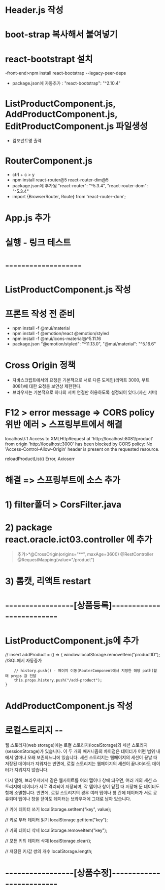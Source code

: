 # Header.js 작성

# boot-strap 복사해서 붙여넣기
# react-bootstrapt 설치
-front-end>npm install react-bootstrap --legacy-peer-deps
- package.json에 자동추가 : "react-bootstrap": "^2.10.4"

# ListProductComponent.js, AddProductComponent.js, EditProductComponent.js 파일생성
- 컴포넌트명 출력

# RouterComponent.js
- ctrl + c > y
- npm install react-router@5 react-router-dim@5
- package.json에 추가됨
    "react-router": "^5.3.4",
    "react-router-dom": "^5.3.4"
- import {BrowserRouter, Route} from 'react-router-dom';    

# App.js 추가
# 실행 - 링크 테스트

# -------------------
# ListProductComponent.js 작성
# 프론트 작성 전 준비
- npm install -f @mui/material
- npm install -f @emotion/react @emotion/styled
- npm install -f @mui/icons-material@^5.11.16
- package.json
    "@emotion/styled": "^11.13.0",
    "@mui/material": "^5.16.6"

# Cross Origin 정책
- 자바스크립트에서의 요청은 기본적으로 서로 다른 도메인(리액트 3000, 부트 8081)에 대한 요청을 보안상 제한한다.
- 브라우저는 기본적으로 하나의 서버 연결만 허용하도록 설정되어 있다.(자신 서버)

# F12 > error message => CORS policy 위반 에러 > 스프링부트에서 해결

localhost/:1 Access to XMLHttpRequest at 'http://localhost:8081/product' from origin 'http://localhost:3000' has been blocked by CORS policy: No 'Access-Control-Allow-Origin' header is present on the requested resource.

reloadProductList() Error, Axioserr

# 해결 => 스프링부트에 소스 추가
# 1) filter폴더 > CorsFilter.java
# 2) package react.oracle.ict03.controller 에 추가
>추가>*@CrossOrigin(origins="**", maxAge=3600)
@RestController
@RequestMapping(value="/product")

# 3) 톰캣, 리액트 restart

# -----------------[상품등록]-------------------------

# ListProductComponent.js에 추가
// insert
    addProduct = () => {
        window.localStorage.removeItem("productID"); //SQL에서 자동증가

        // history.push() - 페이지 이동(RouterComponent에서 지정한 해당 path)할 때 props 값 전달
        this.props.history.push("/add-product"); 
    }
# AddProductComponent.js 작성
# 로컬스토리지 -- 
웹 스토리지(web storage)에는 로컬 스토리지(localStorage)와 세션 스토리지(sessionStorage)가 있습니다. 이 두 개의 매커니즘의 차이점은 데이터가 어떤 범위 내에서 얼마나 오래 보존되느냐에 있습니다. 세션 스토리지는 웹페이지의 세션이 끝날 때 저장된 데이터가 지워지는 반면에, 로컬 스토리지는 웹페이지의 세션이 끝나더라도 데이터가 지워지지 않습니다.

다시 말해, 브라우저에서 같은 웹사이트를 여러 탭이나 창에 띄우면, 여러 개의 세션 스토리지에 데이터가 서로 격리되어 저장되며, 각 탭이나 창이 닫힐 때 저장해 둔 데이터도 함께 소멸합니다. 반면에, 로컬 스토리지의 경우 여러 탭이나 창 간에 데이터가 서로 공유되며 탭이나 창을 닫아도 데이터는 브라우저에 그대로 남아 있습니다.

// 키에 데이터 쓰기
localStorage.setItem("key", value);

// 키로 부터 데이터 읽기
localStorage.getItem("key");

// 키의 데이터 삭제
localStorage.removeItem("key");

// 모든 키의 데이터 삭제
localStorage.clear();

// 저장된 키/값 쌍의 개수
localStorage.length;

# -----------------[상품수정]-------------------------
